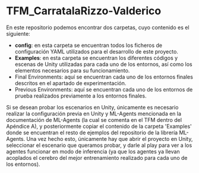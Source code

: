 # TFM_CarratalaRizzo-Valderico
 

En este repositorio podemos encontrar dos carpetas, cuyo contenido es el siguiente:
- **config**: en esta carpeta se encuentran todos los ficheros de configuración YAML utilizados para el desarrollo de este proyecto.
- **Examples**: en esta carpeta se encuentran los diferentes códigos y escenas de Unity utilizadas para cada uno de los entornos, así como los elementos necesarios para su funcionamiento.
 - Final Environments: aquí se encuentran cada uno de los entornos finales descritos en el apartado de experimentación.
 - Previous Environments: aquí se encuentran cada uno de los entornos de prueba realizados previamente a los entornos finales.
    

Si se desean probar los escenarios en Unity, únicamente es necesario realizar la configuración previa en Unity y ML-Agents mencionada en la documentación de ML-Agents  (la cual se comenta en el TFM dentro del Apéndice A), y posteriormente copiar el contenido de la carpeta 'Examples' donde se encuentran el resto de ejemplos del repositorio de la librería ML-Agents. Una vez hecho esto, únicamente hay que abrir el proyecto en Unity, seleccionar el escenario que queramos probar, y darle al play para ver a los agentes funcionar en modo de inferencia (ya que los agentes ya llevan acoplados el cerebro del mejor entrenamiento realizado para cada uno de los entornos). 
